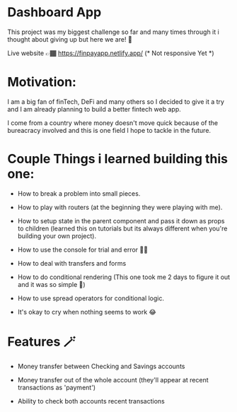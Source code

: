 # Dashboard App 
This project was my biggest challenge so far and many times through it i thought about giving up but here we are! 🥳

Live website 👉🏾 https://finpayapp.netlify.app/ (* Not responsive Yet *)

# Motivation: 

I am a big fan of finTech, DeFi and many others so I decided to give it a try and I am already planning to build a better fintech web app.

I come from a country where money doesn't move quick because of the bureacracy involved and this is one field I hope to tackle in the future.

# Couple Things i learned building this one: 

- How to break a problem into small pieces.

- How to play with routers (at the beginning they were playing with me).

- How to setup state in the parent component and pass it down as props to children (learned this on tutorials but its always different when you're building your own project).

- How to use the console for trial and error 👌🏽

- How to deal with transfers and forms

- How to do conditional rendering (This one took me 2 days to figure it out and it was so simple 🥲)

- How to use spread operators for conditional logic.

- It's okay to cry when nothing seems to work 😂

# Features 🪄

 - Money transfer between Checking and Savings accounts
 
 - Money transfer out of the whole account (they'll appear at recent transactions as 'payment')
 
 - Ability to check both accounts recent transactions
